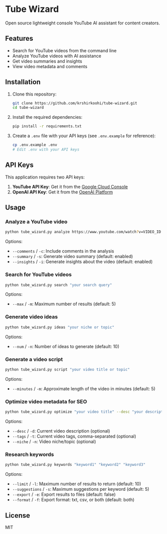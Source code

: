 # Tube Wizard

Open source lightweight console YouTube AI assistant for content creators.

## Features

- Search for YouTube videos from the command line
- Analyze YouTube videos with AI assistance
- Get video summaries and insights
- View video metadata and comments

## Installation

1. Clone this repository:
   ```bash
   git clone https://github.com/krshirkoohi/tube-wizard.git
   cd tube-wizard
   ```

2. Install the required dependencies:
   ```bash
   pip install -r requirements.txt
   ```

3. Create a `.env` file with your API keys (see `.env.example` for reference):
   ```bash
   cp .env.example .env
   # Edit .env with your API keys
   ```

## API Keys

This application requires two API keys:

1. **YouTube API Key**: Get it from the [Google Cloud Console](https://console.cloud.google.com/)
2. **OpenAI API Key**: Get it from the [OpenAI Platform](https://platform.openai.com/account/api-keys)

## Usage

### Analyze a YouTube video

```bash
python tube_wizard.py analyze https://www.youtube.com/watch?v=VIDEO_ID
```

Options:
- `--comments` / `-c`: Include comments in the analysis
- `--summary` / `-s`: Generate video summary (default: enabled)
- `--insights` / `-i`: Generate insights about the video (default: enabled)

### Search for YouTube videos

```bash
python tube_wizard.py search "your search query"
```

Options:
- `--max` / `-m`: Maximum number of results (default: 5)

### Generate video ideas

```bash
python tube_wizard.py ideas "your niche or topic"
```

Options:
- `--num` / `-n`: Number of ideas to generate (default: 10)

### Generate a video script

```bash
python tube_wizard.py script "your video title or topic"
```

Options:
- `--minutes` / `-m`: Approximate length of the video in minutes (default: 5)

### Optimize video metadata for SEO

```bash
python tube_wizard.py optimize "your video title" --desc "your description" --tags "tag1,tag2,tag3" --niche "your niche"
```

Options:
- `--desc` / `-d`: Current video description (optional)
- `--tags` / `-t`: Current video tags, comma-separated (optional)
- `--niche` / `-n`: Video niche/topic (optional)

### Research keywords

```bash
python tube_wizard.py keywords "keyword1" "keyword2" "keyword3"
```

Options:
- `--limit` / `-l`: Maximum number of results to return (default: 10)
- `--suggestions` / `-s`: Maximum suggestions per keyword (default: 5)
- `--export` / `-e`: Export results to files (default: false)
- `--format` / `-f`: Export format: txt, csv, or both (default: both)

## License

MIT

